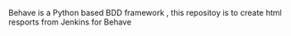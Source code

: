 Behave is a Python based BDD framework , this repositoy is to create html resports from Jenkins for Behave
